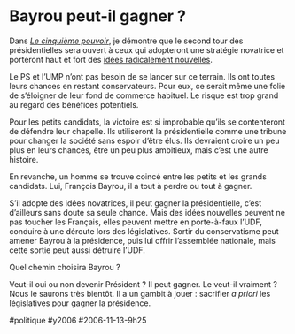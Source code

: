 # Bayrou peut-il gagner ?

Dans *[Le cinquième pouvoir](../../page/le-cinquieme-pouvoir)*, je démontre que le second tour des présidentielles sera ouvert à ceux qui adopteront une stratégie novatrice et porteront haut et fort des [idées radicalement nouvelles](troisieme-voie-en-image.md).

Le PS et l’UMP n’ont pas besoin de se lancer sur ce terrain. Ils ont toutes leurs chances en restant conservateurs. Pour eux, ce serait même une folie de s’éloigner de leur fond de commerce habituel. Le risque est trop grand au regard des bénéfices potentiels.

Pour les petits candidats, la victoire est si improbable qu’ils se contenteront de défendre leur chapelle. Ils utiliseront la présidentielle comme une tribune pour changer la société sans espoir d’être élus. Ils devraient croire un peu plus en leurs chances, être un peu plus ambitieux, mais c’est une autre histoire.

En revanche, un homme se trouve coincé entre les petits et les grands candidats. Lui, François Bayrou, il a tout à perdre ou tout à gagner.

S’il adopte des idées novatrices, il peut gagner la présidentielle, c’est d’ailleurs sans doute sa seule chance. Mais des idées nouvelles peuvent ne pas toucher les Français, elles peuvent mettre en porte-à-faux l’UDF, conduire à une déroute lors des législatives. Sortir du conservatisme peut amener Bayrou à la présidence, puis lui offrir l’assemblée nationale, mais cette sortie peut aussi détruire l’UDF.

Quel chemin choisira Bayrou ?

Veut-il oui ou non devenir Président ? Il peut gagner. Le veut-il vraiment ? Nous le saurons très bientôt. Il a un gambit à jouer : sacrifier *a priori* les législatives pour gagner la présidence.

#politique #y2006 #2006-11-13-9h25

